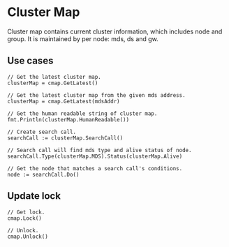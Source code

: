 # Cluster Map

Cluster map contains current cluster information, which includes node and group.
It is maintained by per node: mds, ds and gw.

## Use cases

```
// Get the latest cluster map.
clusterMap = cmap.GetLatest()

// Get the latest cluster map from the given mds address.
clusterMap = cmap.GetLatest(mdsAddr)

// Get the human readable string of cluster map.
fmt.Println(clusterMap.HumanReadable())

// Create search call.
searchCall := clusterMap.SearchCall()

// Search call will find mds type and alive status of node.
searchCall.Type(clusterMap.MDS).Status(clusterMap.Alive)

// Get the node that matches a search call's conditions.
node := searchCall.Do()
```

## Update lock

```
// Get lock.
cmap.Lock()

// Unlock.
cmap.Unlock()
```
